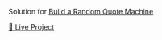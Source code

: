 Solution for [Build a Random Quote Machine](https://www.freecodecamp.org/learn/front-end-development-libraries/front-end-development-libraries-projects/build-a-random-quote-machine)

[🔗 Live Project](https://fcc-random-quote-machine-feilvan-projects.vercel.app/)
